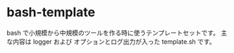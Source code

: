 bash-template
=======

bash で小規模から中規模のツールを作る時に使うテンプレートセットです。
主な内容は logger および オプションとログ出力が入った template.sh です。
